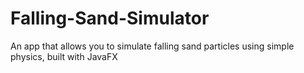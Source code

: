 # Falling-Sand-Simulator
An app that allows you to simulate falling sand particles using simple physics, built with JavaFX
